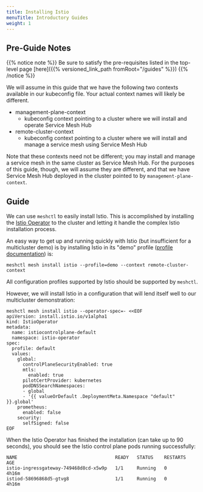 ```yaml
---
title: Installing Istio
menuTitle: Introductory Guides
weight: 1
---
```


## Pre-Guide Notes

{{% notice note %}}
Be sure to satisfy the pre-requisites listed in the top-level page [here]({{% versioned_link_path fromRoot="/guides" %}})
{{% /notice %}}

We will assume in this guide that we have the following two contexts available in our kubeconfig file.
Your actual context names will likely be different.

* management-plane-context
    - kubeconfig context pointing to a cluster where we will install and operate Service Mesh Hub
* remote-cluster-context
    - kubeconfig context pointing to a cluster where we will install and manage a service mesh using Service Mesh Hub 
    
Note that these contexts need not be different; you may install and manage a service mesh in the same cluster as Service Mesh Hub.
For the purposes of this guide, though, we will assume they are different, and that we have Service Mesh
Hub deployed in the cluster pointed to by `management-plane-context`.

## Guide

We can use `meshctl` to easily install Istio. This is accomplished by installing the
[Istio Operator](https://istio.io/blog/2019/introducing-istio-operator/) to the cluster
and letting it handle the complex Istio installation process.

An easy way to get up and running quickly with Istio (but insufficient for a multicluster demo)
is by installing Istio in its "demo" profile 
([profile documentation](https://istio.io/docs/setup/additional-setup/config-profiles/)) is:

```shell
meshctl mesh install istio --profile=demo --context remote-cluster-context
```

All configuration profiles supported by Istio should be supported by `meshctl`.

However, we will install Istio in a configuration that will lend itself well to our
multicluster demonstration:

```shell
meshctl mesh install istio --operator-spec=- <<EOF
apiVersion: install.istio.io/v1alpha1
kind: IstioOperator
metadata:
  name: istiocontrolplane-default
  namespace: istio-operator
spec:
  profile: default
  values:
    global:
      controlPlaneSecurityEnabled: true
      mtls:
        enabled: true
      pilotCertProvider: kubernetes
      podDNSSearchNamespaces:
      - global
      - '{{ valueOrDefault .DeploymentMeta.Namespace "default" }}.global'
    prometheus:
      enabled: false
    security:
      selfSigned: false
EOF
```

When the Istio Operator has finished the installation (can take up to 90 seconds),
you should see the Istio control plane pods running successfully:

```shell
NAME                                    READY   STATUS    RESTARTS   AGE
istio-ingressgateway-749468d8cd-x5w9p   1/1     Running   0          4h16m
istiod-58696868d5-gtvg8                 1/1     Running   0          4h16m
```
